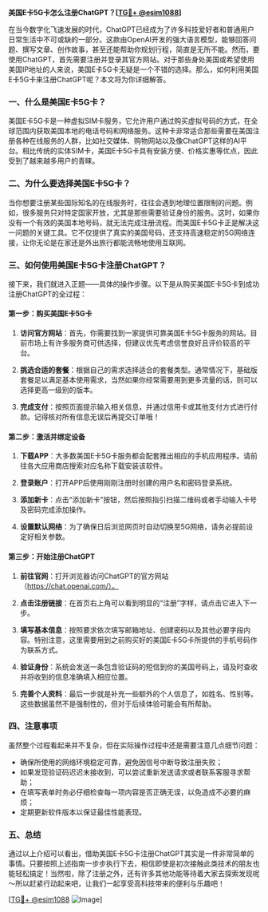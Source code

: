 **美国E卡5G卡怎么注册ChatGPT？[[TG💪+ @esim1088](https://t.me/s/esim1088)]**

在当今数字化飞速发展的时代，ChatGPT已经成为了许多科技爱好者和普通用户日常生活中不可或缺的一部分。这款由OpenAI开发的强大语言模型，能够回答问题、撰写文章、创作故事，甚至还能帮助你规划行程，简直是无所不能。然而，要使用ChatGPT，首先需要注册并登录其官方网站。对于那些身处美国或希望使用美国IP地址的人来说，美国E卡5G卡无疑是一个不错的选择。那么，如何利用美国E卡5G卡来注册ChatGPT呢？本文将为你详细解答。

### 一、什么是美国E卡5G卡？

美国E卡5G卡是一种虚拟SIM卡服务，它允许用户通过购买虚拟号码的方式，在全球范围内获取美国本地的电话号码和网络服务。这种卡非常适合那些需要在美国注册各种在线服务的人群，比如社交媒体、购物网站以及像ChatGPT这样的AI平台。相比传统的实体SIM卡，美国E卡5G卡具有安装方便、价格实惠等优点，因此受到了越来越多用户的青睐。

### 二、为什么要选择美国E卡5G卡？

当你想要注册某些国际知名的在线服务时，往往会遇到地理位置限制的问题。例如，很多服务只对特定国家开放，尤其是那些需要验证身份的服务。这时，如果你没有一个有效的美国本地号码，就无法完成注册流程。而美国E卡5G卡正是解决这一问题的关键工具。它不仅提供了真实的美国号码，还支持高速稳定的5G网络连接，让你无论是在家还是外出旅行都能流畅地使用互联网。

### 三、如何使用美国E卡5G卡注册ChatGPT？

接下来，我们就进入正题——具体的操作步骤。以下是从购买美国E卡5G卡到成功注册ChatGPT的全过程：

#### 第一步：购买美国E卡5G卡

1. **访问官方网站**：首先，你需要找到一家提供可靠美国E卡5G卡服务的网站。目前市场上有许多服务商可供选择，但建议优先考虑信誉良好且评价较高的平台。
   
2. **挑选合适的套餐**：根据自己的需求选择适合的套餐类型。通常情况下，基础版套餐足以满足基本使用需求，当然如果你经常需要用到更多流量的话，则可以选择更高一级别的版本。

3. **完成支付**：按照页面提示输入相关信息，并通过信用卡或其他支付方式进行付款。记得核对所有信息无误后再提交订单哦！

#### 第二步：激活并绑定设备

1. **下载APP**：大多数美国E卡5G卡服务都会配套推出相应的手机应用程序。请前往各大应用商店搜索对应名称下载安装该软件。

2. **登录账户**：打开APP后使用刚刚注册时创建的用户名和密码登录系统。

3. **添加新卡**：点击“添加新卡”按钮，然后按照指引扫描二维码或者手动输入卡号及密码完成添加操作。

4. **设置默认网络**：为了确保日后浏览网页时自动切换至5G网络，请务必提前设定好相关参数。

#### 第三步：开始注册ChatGPT

1. **前往官网**：打开浏览器访问ChatGPT的官方网站（https://chat.openai.com/）。

2. **点击注册链接**：在首页右上角可以看到明显的“注册”字样，请点击它进入下一步。

3. **填写基本信息**：按照要求依次填写邮箱地址、创建密码以及其他必要字段内容。特别注意，这里需要用到之前购买好的美国E卡5G卡所提供的手机号码作为联系方式。

4. **验证身份**：系统会发送一条包含验证码的短信到你的美国号码上，请及时查收并将收到的信息准确填入相应位置。

5. **完善个人资料**：最后一步就是补充一些额外的个人信息了，如姓名、性别等。这些数据虽然不是强制性的，但对于后续体验可能会有所帮助。

### 四、注意事项

虽然整个过程看起来并不复杂，但在实际操作过程中还是需要注意几点细节问题：

- 确保所使用的网络环境稳定可靠，避免因信号中断导致注册失败；
- 如果发现验证码迟迟未接收到，可以尝试重新发送请求或者联系客服寻求帮助；
- 在填写表单时务必仔细检查每一项内容是否正确无误，以免造成不必要的麻烦；
- 定期更新软件版本以保证最佳性能表现。

### 五、总结

通过以上介绍可以看出，借助美国E卡5G卡注册ChatGPT其实是一件非常简单的事情。只要按照上述指南一步步执行下去，相信即使是初次接触此类技术的朋友也能轻松搞定！当然啦，除了注册之外，还有许多其他功能等待着大家去探索发现呢～所以赶紧行动起来吧，让我们一起享受高科技带来的便利与乐趣吧！

[[TG💪+ @esim1088](https://t.me/s/esim1088) ![Image](https://i.postimg.cc/4NQfJmqS/Snipaste-2025-05-13-00-14-12.png)]